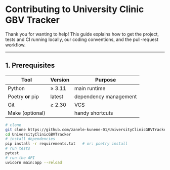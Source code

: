 # Contributing to University Clinic GBV Tracker

Thank you for wanting to help! This guide explains how to get the project,
tests and CI running locally, our coding conventions, and the pull-request
workflow.

---

## 1. Prerequisites
| Tool | Version | Purpose |
|------|---------|---------|
| Python | ≥ 3.11 | main runtime |
| Poetry **or** pip | latest | dependency management |
| Git | ≥ 2.30 | VCS |
| Make (optional) | | handy shortcuts |

```bash
# clone
git clone https://github.com/zanele-kunene-01/UniversityClinicGBVTracker.git
cd UniversityClinicGBVTracker
# install dependencies
pip install -r requirements.txt   # or: poetry install
# run tests
pytest
# run the API
uvicorn main:app --reload
